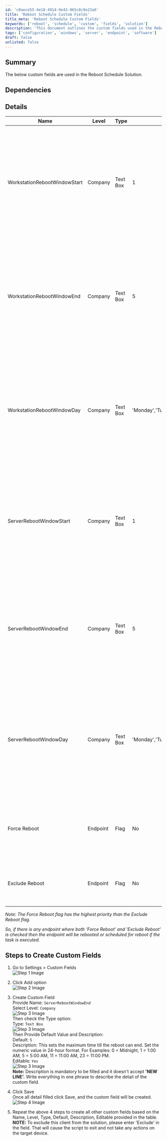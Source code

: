 ```yaml
---
id: 'c0aece55-4e18-4914-9e43-965c8c9e23a6'
title: 'Reboot Schedule Custom Fields'
title_meta: 'Reboot Schedule Custom Fields'
keywords: ['reboot', 'schedule', 'custom', 'fields', 'solution']
description: 'This document outlines the custom fields used in the Reboot Schedule Solution, detailing their configurations, dependencies, and steps to create and manage them effectively within the system.'
tags: ['configuration', 'windows', 'server', 'endpoint', 'software']
draft: false
unlisted: false
---
```

## Summary

The below custom fields are used in the Reboot Schedule Solution.

## Dependencies

## Details

| Name                           | Level   | Type      | Default | Editable | Description                                                                                                                                                                                                                     |
|--------------------------------|---------|-----------|---------|----------|---------------------------------------------------------------------------------------------------------------------------------------------------------------------------------------------------------------------------------|
| WorkstationRebootWindowStart   | Company | Text Box  | 1       | Yes      | This sets the minimum time when the reboot can start for workstations. Set the numeric value in 24-hour format. For Examples: 0 = Midnight, 1 = 1:00 AM, 5 = 5:00 AM, 11 = 11:00 AM, 23 = 11:00 PM.                       |
| WorkstationRebootWindowEnd     | Company | Text Box  | 5       | Yes      | This sets the maximum time till the reboot can end for workstations. Set the numeric value in 24 hour format. For Examples: 0 = Midnight, 1 = 1:00 AM, 5 = 5:00 AM, 11 = 11:00 AM, 23 = 11:00 PM.                       |
| WorkstationRebootWindowDay     | Company | Text Box  | 'Monday','Tuesday','Wednesday','Thursday','Friday' | Yes      | Approved reboot day for the workstation.  **NOTE:** To exclude this client from the solution, please enter 'Exclude' in the field. That will cause the script to exit and not take any actions on the target device.          |
| ServerRebootWindowStart        | Company | Text Box  | 1       | Yes      | This sets the minimum time when the reboot can start for servers. Set the numeric value in 24-hour format. For Examples: 0 = Midnight, 1 = 1:00 AM, 5 = 5:00 AM, 11 = 11:00 AM, 23 = 11:00 PM.                          |
| ServerRebootWindowEnd          | Company | Text Box  | 5       | Yes      | This sets the maximum time till the reboot can end for servers. Set the numeric value in 24 hour format. For Examples: 0 = Midnight, 1 = 1:00 AM, 5 = 5:00 AM, 11 = 11:00 AM, 23 = 11:00 PM.                          |
| ServerRebootWindowDay          | Company | Text Box  | 'Monday','Tuesday','Wednesday','Thursday','Friday' | Yes      | Approved reboot day for the server. **NOTE:** To exclude this client from the solution, please enter 'Exclude' in the field. That will cause the script to exit and not take any actions on the target device.                 |
| Force Reboot                   | Endpoint | Flag     | No      | Yes      | If this flag is checked on the agent then the reboot will be forced via Reboot Schedule or Force Reboot script.                                                                                                               |
| Exclude Reboot                 | Endpoint | Flag     | No      | No       | It will exclude the endpoint from the Reboot custom solutions.                                                                                                                                                               |

*Note: The Force Reboot flag has the highest priority than the Exclude Reboot flag.*

*So, if there is any endpoint where both 'Force Reboot' and 'Exclude Reboot' is checked then the endpoint will be rebooted or scheduled for reboot if the task is executed.*

## Steps to Create Custom Fields

1. Go to Settings > Custom Fields  
   ![Step 1 Image](../../../static/img/Reboot-TriggerSchedule/image_1.png)

2. Click Add option  
   ![Step 2 Image](../../../static/img/Reboot-TriggerSchedule/image_2.png)

3. Create Custom Field  
   Provide Name: `ServerRebootWindowEnd`  
   Select Level: `Company`  
   ![Step 3 Image](../../../static/img/Reboot-TriggerSchedule/image_3.png)  
   Then check the Type option:  
   Type: `Text Box`  
   ![Step 3 Image](../../../static/img/Reboot-TriggerSchedule/image_4.png)  
   Then Provide Default Value and Description:  
   Default: `5`  
   Description: This sets the maximum time till the reboot can end. Set the numeric value in 24-hour format. For Examples: 0 = Midnight, 1 = 1:00 AM, 5 = 5:00 AM, 11 = 11:00 AM, 23 = 11:00 PM.  
   Editable: `Yes`  
   ![Step 3 Image](../../../static/img/Reboot-TriggerSchedule/image_5.png)  
   **Note:** Description is mandatory to be filled and it doesn't accept **'NEW LINE'.** Write everything in one phrase to describe the detail of the custom field.

4. Click Save  
   Once all detail filled click Save, and the custom field will be created.  
   ![Step 4 Image](../../../static/img/Reboot-TriggerSchedule/image_6.png)

5. Repeat the above 4 steps to create all other custom fields based on the Name, Level, Type, Default, Description, Editable provided in the table.  
   **NOTE:** To exclude this client from the solution, please enter 'Exclude' in the field. That will cause the script to exit and not take any actions on the target device.







